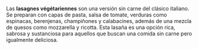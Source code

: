 Las **lasagnes végétariennes** son una versión sin carne del clásico italiano. Se preparan con capas de pasta, salsa de tomate, verduras como espinacas, berenjenas, champiñones y calabacines, además de una mezcla de quesos como mozzarella y ricotta. Esta lasaña es una opción rica, sabrosa y sustanciosa para aquellos que buscan una comida sin carne pero igualmente deliciosa.
